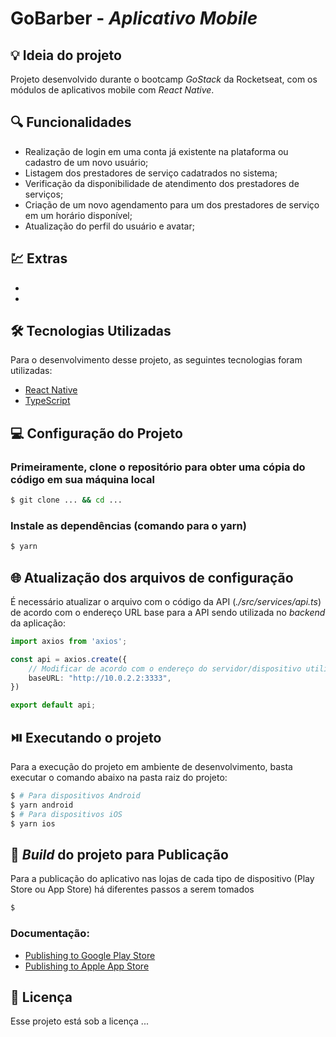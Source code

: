 # GoBarber - *Aplicativo Mobile*

## 💡 Ideia do projeto

Projeto desenvolvido durante o bootcamp *GoStack* da Rocketseat, com os módulos de aplicativos mobile com *React Native*.

## 🔍 Funcionalidades

* Realização de login em uma conta já existente na plataforma ou cadastro de um novo usuário;
* Listagem dos prestadores de serviço cadatrados no sistema;
* Verificação da disponibilidade de atendimento dos prestadores de serviços;
* Criação de um novo agendamento para um dos prestadores de serviço em um horário disponível;
* Atualização do perfil do usuário e avatar;

## 💹 Extras

* 
* 

## 🛠 Tecnologias Utilizadas

Para o desenvolvimento desse projeto, as seguintes tecnologias foram utilizadas:

- [React Native](https://reactnative.dev/)
- [TypeScript](https://www.typescriptlang.org/)

## 💻 Configuração do Projeto

### Primeiramente, clone o repositório para obter uma cópia do código em sua máquina local

```bash
$ git clone ... && cd ...
```

### Instale as dependências (comando para o yarn)

```bash
$ yarn
```

## 🌐 Atualização dos arquivos de configuração

É necessário atualizar o arquivo com o código da API (*./src/services/api.ts*) de acordo com o endereço URL base para a API sendo utilizada no *backend* da aplicação:

```typescript
import axios from 'axios';

const api = axios.create({
    // Modificar de acordo com o endereço do servidor/dispositivo utilizado (emulador Android, iOS, etc.)
    baseURL: "http://10.0.2.2:3333",
})

export default api;

```

## ⏯️ Executando o projeto

Para a execução do projeto em ambiente de desenvolvimento, basta executar o comando abaixo na pasta raiz do projeto:

```bash
$ # Para dispositivos Android
$ yarn android
$ # Para dispositivos iOS
$ yarn ios
```

## 🔨 *Build* do projeto para Publicação

Para a publicação do aplicativo nas lojas de cada tipo de dispositivo (Play Store ou App Store) há diferentes passos a serem tomados

```bash
$ 
```

### Documentação:
* [Publishing to Google Play Store](https://reactnative.dev/docs/signed-apk-android)
* [Publishing to Apple App Store](https://reactnative.dev/docs/publishing-to-app-store)

## 📄 Licença

Esse projeto está sob a licença ...
